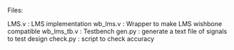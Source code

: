 Files:

LMS.v : LMS implementation
wb_lms.v : Wrapper to make LMS wishbone compatible
wb_lms_tb.v : Testbench
gen.py : generate a text file of signals to test design
check.py : script to check accuracy

